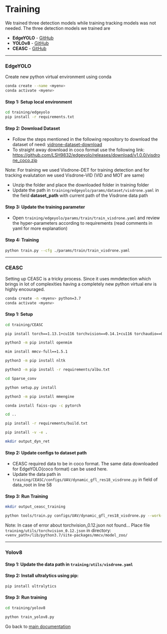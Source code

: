 # Training
We trained three detection models while training tracking models was not needed. The three detection models we trained are
- **EdgeYOLO** - [GitHub](https://github.com/LSH9832/edgeyolo/blob/main/README_EN.md)
- **YOLOv8** - [GitHub](https://github.com/ultralytics/ultralytics)
- **CEASC** - [GitHub](https://github.com/Cuogeihong/CEASC.git)

---
### EdgeYOLO
Create new python virtual environment using conda
```bash
conda create --name <myenv>
conda activate <myenv>
``` 

#### Step 1: Setup local environment
```bash
cd training/edgeyolo
pip install -r requirements.txt
```

#### Step 2: Download Dataset
 - Follow the steps mentioned in the following repository to download the dataset of need: [vidrone-dataset-download](https://github.com/VisDrone/VisDrone-Dataset?tab=readme-ov-file)
 - To straight away download in coco format use the following link: https://github.com/LSH9832/edgeyolo/releases/download/v1.0.0/visdrone_coco.zip

 Note: For training we used Visdrone-DET for training detection and for tracking evalutation we used Visdrone-VID (VID and MOT are same)

 - Unzip the folder and place the downloaded folder in training folder
 - Update the path in `training/edgeyolo/params/dataset/visdrone.yaml` in the field **dataset_path** with current path of the Visdrone data path

#### Step 3: Update the training parameter
 - Open `training/edgeyolo/params/train/train_visdrone.yaml` and review the hyper-parameters according to requirements (read comments in yaml for more explanation) 

#### Step 4: Training
```bash
python train.py --cfg ./params/train/train_visdrone.yaml
```
---
### CEASC
Setting up CEASC is a tricky process. Since it uses mmdetection which brings in lot of complexities 
having a completely new python virtual env is highly encouraged.

```bash
conda create -n <myenv> python=3.7
conda activate <myenv>
```

#### Step 1: Setup
```bash
cd training/CEASC

pip install torch==1.13.1+cu116 torchvision==0.14.1+cu116 torchaudio==0.13.1 --extra-index-url https://download.pytorch.org/whl/cu116

python3 -m pip install openmim

mim install mmcv-full==1.5.1

python3 -m pip install nltk

python3 -m pip install -r requirements/albu.txt

cd Sparse_conv

python setup.py install

python3 -m pip install mmengine

conda install faiss-cpu -c pytorch

cd ..

pip install -r requirements/build.txt

pip install -v -e .

mkdir output_dyn_ret
```

#### Step 2: Update configs to dataset path
 - CEASC required data to be in coco format. The same data downloaded for EdgeYOLO(coco format) can be used here. 
 - Update the data path in `training/CEASC/configs/UAV/dynamic_gfl_res18_visdrone.py` in field of data_root in line 58

#### Step 3: Run Training 
```bash
mkdir output_ceasc_training

python tools/train.py configs/UAV/dynamic_gfl_res18_visdrone.py --work-dir output_ceasc_training
``` 
Note:
 In case of error about torchvision_0.12.json not found...
 Place file `training/utils/torchvision_0.12.json` in directory: `<venv_path>/lib/python3.7/site-packages/mmcv/model_zoo/`

---
### Yolov8

#### Step 1: Update the data path in `training/utils/visdrone.yaml`

#### Step 2: Install ultralytics using pip: 
```bash
pip install ultralytics
```
#### Step 3: Run training
```bash
cd training/yolov8

python train_yolov8.py
```

Go back to [main documentation](../readme.md)